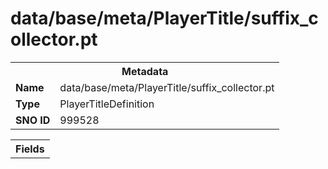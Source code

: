 <h1>data/base/meta/PlayerTitle/suffix_collector.pt</h1><table><tr><th colspan="100%">Metadata</th></tr><tr><td><b>Name</b></td><td>data/base/meta/PlayerTitle/suffix_collector.pt</td></tr><tr><td><b>Type</b></td><td>PlayerTitleDefinition</td></tr><tr><td><b>SNO ID</b></td><td>999528</td></tr></table>

<table><tr><th colspan="100%">Fields</th></tr></table>

